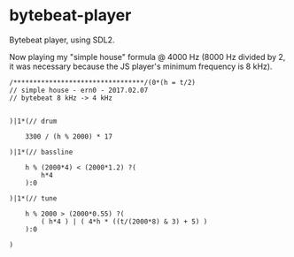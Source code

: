 # bytebeat-player

Bytebeat player, using SDL2.

Now playing my "simple house" formula @ 4000 Hz (8000 Hz divided by 2, it was necessary because the JS player's minimum frequency is 8 kHz).

````
/*********************************/(0*(h = t/2)
// simple house - ern0 - 2017.02.07
// bytebeat 8 kHz -> 4 kHz 


)|1*(// drum

	3300 / (h % 2000) * 17

)|1*(// bassline
 
	h % (2000*4) < (2000*1.2) ?(
		h*4
	):0

)|1*(// tune
 
	h % 2000 > (2000*0.55) ?(
		( h*4 ) | ( 4*h * ((t/(2000*8) & 3) + 5) )
	):0 

)
````